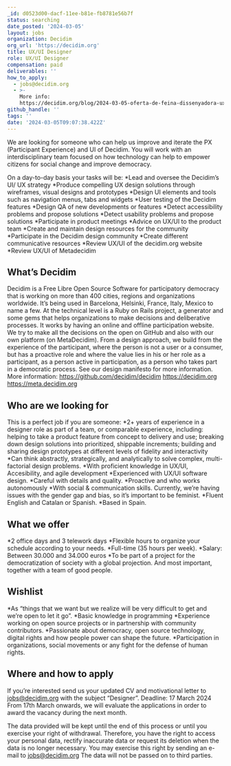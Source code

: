 ```yaml
---
_id: d0523d00-dacf-11ee-b81e-fb8781e56b7f
status: searching
date_posted: '2024-03-05'
layout: jobs
organization: Decidim
org_url: 'https://decidim.org'
title: UX/UI Designer
role: UX/UI Designer
compensation: paid
deliverables: ''
how_to_apply:
  - jobs@decidim.org
  - >-
    More info:
    https://decidim.org/blog/2024-03-05-oferta-de-feina-dissenyadora-ux-ui/#cast
github_handle: ''
tags: ''
date: '2024-03-05T09:07:38.422Z'
---
```

We are looking for someone who can help us improve and iterate the PX (Participant Experience) and UI of Decidim. You will work with an interdisciplinary team focused on how technology can help to empower citizens for social change and improve democracy.

On a day-to-day basis your tasks will be:
*Lead and oversee the Decidim’s UI/ UX strategy
*Produce compelling UX design solutions through wireframes, visual designs and prototypes
*Design UI elements and tools such as navigation menus, tabs and widgets
*User testing of the Decidim features
*Design QA of new developments or features
*Detect accessibility problems and propose solutions
*Detect usability problems and propose solutions
*Participate in product meetings 
*Advice on UX/UI to the product team
*Create and maintain design resources for the community
*Participate in the Decidim design community
*Create different communicative resources
*Review UX/UI of the decidim.org website
*Review UX/UI of Metadecidim

## What’s Decidim
Decidim is a Free Libre Open Source Software for participatory democracy that is working on more than 400 cities, regions and organizations worldwide. It’s being used in Barcelona, Helsinki, France, Italy, Mexico to name a few.
At the technical level is a Ruby on Rails project, a generator and some gems that helps organizations to make decisions and deliberative processes. It works by having an online and offline participation website.
We try to make all the decisions on the open on GitHub and also with our own platform (on MetaDecidim).
From a design approach, we build from the experience of the participant, where the person is not a user or a consumer, but has a proactive role and where the value lies in his or her role as a participant, as a person active in participation, as a person who takes part in a democratic process. See our design manifesto for more information.
More information:
https://github.com/decidim/decidim
https://decidim.org
https://meta.decidim.org

## Who are we looking for
This is a perfect job if you are someone:
*2+ years of experience in a designer role as part of a team, or comparable experience, including: helping to take a product feature from concept to delivery and use; breaking down design solutions into prioritized, shippable increments; building and sharing design prototypes at different levels of fidelity and interactivity
*Can think abstractly, strategically, and analytically to solve complex, multi-factorial design problems.
*With proficient knowledge in UX/UI, Accesibility,  and agile development
*Experienced with UX/UI software design.
*Careful with details and quality.
*Proactive and who works autonomously
*With social & communication skills. Currently, we’re having issues with the gender gap and bias, so it’s important to be feminist.
*Fluent English and Catalan or Spanish.
*Based in Spain. 

## What we offer
*2 office days and 3 telework days
*Flexible hours to organize your schedule according to your needs.
*Full-time (35 hours per week).
*Salary:  Between 30.000 and 34.000 euros 
*To be part of a project for the democratization of society with a global projection. And most important, together with a team of good people.

## Wishlist
*As “things that we want but we realize will be very difficult to get and we’re open to let it go”.
*Basic knowledge in programming 
*Experience working on open source projects or in partnership with community contributors.
*Passionate about democracy, open source technology, digital rights and how people power can shape the future.
*Participation in organizations, social movements or any fight for the defense of human rights.

## Where and how to apply
If you’re interested send us your updated CV and motivational letter to jobs@decidim.org with the subject “Designer”. 
Deadline: 17 March 2024
From 17th March onwards, we will evaluate the applications in order to award the vacancy during the next month.

The data provided will be kept until the end of this process or until you exercise your right of withdrawal. Therefore, you have the right to access your personal data, rectify inaccurate data or request its deletion when the data is no longer necessary. You may exercise this right by sending an e-mail to jobs@decidim.org The data will not be passed on to third parties.
